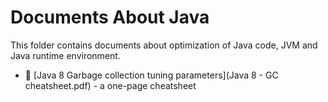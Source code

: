 # Documents About Java
This folder contains documents about optimization of Java code, JVM and Java runtime environment.

* :scroll: [Java 8 Garbage collection tuning parameters](Java 8 - GC cheatsheet.pdf) - a one-page cheatsheet

